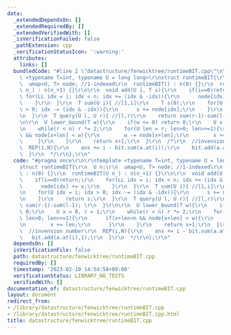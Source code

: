 ```yaml
---
data:
  _extendedDependsOn: []
  _extendedRequiredBy: []
  _extendedVerifiedWith: []
  _isVerificationFailed: false
  _pathExtension: cpp
  _verificationStatusIcon: ':warning:'
  attributes:
    links: []
  bundledCode: "#line 2 \"datastructure/fenwicktree/runtimeBIT.cpp\"\n\r\ntemplate\
    \ <typename T=int, typename U = long long>\r\nstruct runtimeBIT{\r\n  U n;\r\n\
    \  umap<U, T> node; //1-indexed\r\n  runtimeBIT() : n(0) {}\r\n  runtimeBIT(U\
    \ n_) : n(n_+1) {}\r\n\r\n  void add(U i, T x){\r\n    if(i==0)return;\r\n   \
    \ for(LL idx = i; idx < n; idx += (idx & -idx)){\r\n      node[idx] += x;\r\n\
    \    }\r\n  }\r\n  T sum(U i){ //[1,i]\r\n    T s(0);\r\n    for(U idx = i; idx\
    \ > 0; idx -= (idx & -idx)){\r\n      s += node[idx];\r\n    }\r\n    return s;\r\
    \n  }\r\n  T query(U l, U r){ //[l,r)\r\n    return sum(r-1)-sum(l-1); \r\n  }\r\
    \n\r\n  U lower_bound(T w){\r\n    if(w <= 0) return 0;\r\n    U x = 0, r = 1;\r\
    \n    while(r < n) r *= 2;\r\n    for(U len = r; len>0; len>>=1){\r\n      if(x+len<n\
    \ && node[x+len] < w){\r\n        w -= node[x+len];\r\n        x += len;\r\n \
    \     }\r\n    }\r\n    return x+1;\r\n  }\r\n  /*\r\n  //invension number\r\n\
    \  REP(i,N){\r\n    ans += i - bit.sum(a.at(i));\r\n    bit.add(a.at(i),1);\r\n\
    \  }\r\n  */\r\n};\r\n"
  code: "#pragma once\r\n\r\ntemplate <typename T=int, typename U = long long>\r\n\
    struct runtimeBIT{\r\n  U n;\r\n  umap<U, T> node; //1-indexed\r\n  runtimeBIT()\
    \ : n(0) {}\r\n  runtimeBIT(U n_) : n(n_+1) {}\r\n\r\n  void add(U i, T x){\r\n\
    \    if(i==0)return;\r\n    for(LL idx = i; idx < n; idx += (idx & -idx)){\r\n\
    \      node[idx] += x;\r\n    }\r\n  }\r\n  T sum(U i){ //[1,i]\r\n    T s(0);\r\
    \n    for(U idx = i; idx > 0; idx -= (idx & -idx)){\r\n      s += node[idx];\r\
    \n    }\r\n    return s;\r\n  }\r\n  T query(U l, U r){ //[l,r)\r\n    return\
    \ sum(r-1)-sum(l-1); \r\n  }\r\n\r\n  U lower_bound(T w){\r\n    if(w <= 0) return\
    \ 0;\r\n    U x = 0, r = 1;\r\n    while(r < n) r *= 2;\r\n    for(U len = r;\
    \ len>0; len>>=1){\r\n      if(x+len<n && node[x+len] < w){\r\n        w -= node[x+len];\r\
    \n        x += len;\r\n      }\r\n    }\r\n    return x+1;\r\n  }\r\n  /*\r\n\
    \  //invension number\r\n  REP(i,N){\r\n    ans += i - bit.sum(a.at(i));\r\n \
    \   bit.add(a.at(i),1);\r\n  }\r\n  */\r\n};\r\n"
  dependsOn: []
  isVerificationFile: false
  path: datastructure/fenwicktree/runtimeBIT.cpp
  requiredBy: []
  timestamp: '2023-02-10 14:54:58+09:00'
  verificationStatus: LIBRARY_NO_TESTS
  verifiedWith: []
documentation_of: datastructure/fenwicktree/runtimeBIT.cpp
layout: document
redirect_from:
- /library/datastructure/fenwicktree/runtimeBIT.cpp
- /library/datastructure/fenwicktree/runtimeBIT.cpp.html
title: datastructure/fenwicktree/runtimeBIT.cpp
---
```

